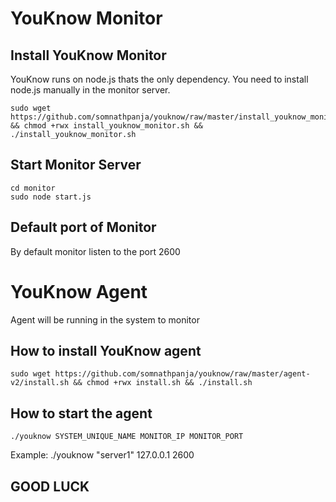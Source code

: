 # YouKnow Monitor
## Install YouKnow Monitor
  YouKnow runs on node.js thats the only dependency. You need to install node.js manually in the monitor server.

  ```
  sudo wget https://github.com/somnathpanja/youknow/raw/master/install_youknow_monitor.sh && chmod +rwx install_youknow_monitor.sh && ./install_youknow_monitor.sh
  ```
## Start Monitor Server

  ```
  cd monitor
  sudo node start.js
  ```
## Default port of Monitor
  By default monitor listen to the port 2600
# YouKnow Agent
  Agent will be running in the system to monitor 

## How to install YouKnow agent
  ```
  sudo wget https://github.com/somnathpanja/youknow/raw/master/agent-v2/install.sh && chmod +rwx install.sh && ./install.sh
```
## How to start the agent

```
./youknow SYSTEM_UNIQUE_NAME MONITOR_IP MONITOR_PORT
```

Example: ./youknow "server1" 127.0.0.1 2600

## GOOD LUCK
